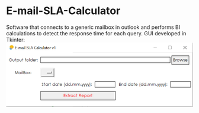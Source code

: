 # E-mail-SLA-Calculator

Software that connects to a generic mailbox in outlook and performs BI calculations to detect the response time for each query.
GUI developed in Tkinter:
![gui](https://github.com/tibipin/E-mail-SLA-Calculator/blob/master/E-mail%20SLA%20calculator%20v1%20GUI.png)
